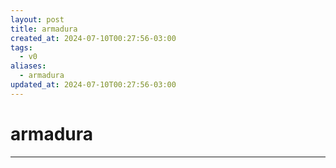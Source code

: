 ```yaml
---
layout: post
title: armadura
created_at: 2024-07-10T00:27:56-03:00
tags:
  - v0
aliases:
  - armadura
updated_at: 2024-07-10T00:27:56-03:00
---
```

# armadura
---

